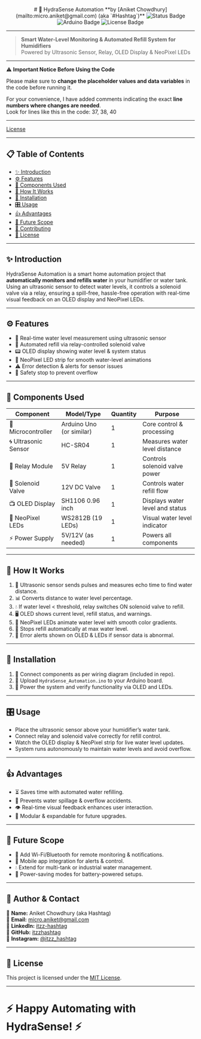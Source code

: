 <div align="center">
# 🚰 HydraSense Automation
**by [Aniket Chowdhury](mailto:micro.aniket@gmail.com) (aka `#Hashtag`)**

<img src="https://img.shields.io/badge/Status-Working-brightgreen?style=for-the-badge&logo=arduino" alt="Status Badge" />
<img src="https://img.shields.io/badge/Built%20with-Arduino-blue?style=for-the-badge&logo=arduino" alt="Arduino Badge" />
<img src="https://img.shields.io/badge/License-Personal--Use-orange?style=for-the-badge" alt="License Badge" />

</div>

---

> **Smart Water-Level Monitoring & Automated Refill System for Humidifiers**  
> Powered by Ultrasonic Sensor, Relay, OLED Display & NeoPixel LEDs  

---

⚠️ **Important Notice Before Using the Code**

Please make sure to **change the placeholder values and data variables** in the code before running it.

For your convenience, I have added comments indicating the exact **line numbers where changes are needed**.  
Look for lines like this in the code: 37, 38, 40
 
---

[License](https://img.shields.io/badge/license-MIT-blue.svg)

---

## 📋 Table of Contents  
- [✨ Introduction](#-introduction)  
- [⚙️ Features](#-features)  
- [🧩 Components Used](#-components-used)  
- [🔧 How It Works](#-how-it-works)  
- [🚀 Installation](#-installation)  
- [🎛️ Usage](#-usage)  
- [👍 Advantages](#-advantages)  
- [🔮 Future Scope](#-future-scope)  
- [🤝 Contributing](#-contributing)  
- [📄 License](#-license)  

---

## ✨ Introduction  
HydraSense Automation is a smart home automation project that **automatically monitors and refills water** in your humidifier or water tank. Using an ultrasonic sensor to detect water levels, it controls a solenoid valve via a relay, ensuring a spill-free, hassle-free operation with real-time visual feedback on an OLED display and NeoPixel LEDs.

---

## ⚙️ Features  
- 🌊 Real-time water level measurement using ultrasonic sensor  
- 🔄 Automated refill via relay-controlled solenoid valve  
- 📟 OLED display showing water level & system status  
- 🌈 NeoPixel LED strip for smooth water-level animations  
- ⚠️ Error detection & alerts for sensor issues  
- 🛑 Safety stop to prevent overflow  

---

## 🧩 Components Used  

| Component          | Model/Type           | Quantity | Purpose                             |  
|--------------------|----------------------|----------|-----------------------------------|  
| 🧠 Microcontroller  | Arduino Uno (or similar) | 1        | Core control & processing          |  
| 🌀 Ultrasonic Sensor | HC-SR04               | 1        | Measures water level distance       |  
| 🔌 Relay Module     | 5V Relay              | 1        | Controls solenoid valve power       |  
| 🚰 Solenoid Valve   | 12V DC Valve          | 1        | Controls water refill flow          |  
| 📺 OLED Display     | SH1106 0.96 inch      | 1        | Displays water level and status     |  
| 🌈 NeoPixel LEDs    | WS2812B (19 LEDs)     | 1        | Visual water level indicator        |  
| ⚡ Power Supply     | 5V/12V (as needed)    | 1        | Powers all components               |  

---

## 🔧 How It Works  
1. 📏 Ultrasonic sensor sends pulses and measures echo time to find water distance.  
2. 📊 Converts distance to water level percentage.  
3. 💧 If water level < threshold, relay switches ON solenoid valve to refill.  
4. 🖥 OLED shows current level, refill status, and warnings.  
5. 🌈 NeoPixel LEDs animate water level with smooth color gradients.  
6. 🛑 Stops refill automatically at max water level.  
7. 🚨 Error alerts shown on OLED & LEDs if sensor data is abnormal.  

---

## 🚀 Installation  
1. 🔗 Connect components as per wiring diagram (included in repo).  
2. 💾 Upload `HydraSense_Automation.ino` to your Arduino board.  
3. 🔌 Power the system and verify functionality via OLED and LEDs.  

---

## 🎛️ Usage  
- Place the ultrasonic sensor above your humidifier’s water tank.  
- Connect relay and solenoid valve correctly for refill control.  
- Watch the OLED display & NeoPixel strip for live water level updates.  
- System runs autonomously to maintain water levels and avoid overflow.  

---

## 👍 Advantages  
- ⏳ Saves time with automated water refilling.  
- 🚫 Prevents water spillage & overflow accidents.  
- 👁 Real-time visual feedback enhances user interaction.  
- 🔄 Modular & expandable for future upgrades.  

---

## 🔮 Future Scope  
- 📡 Add Wi-Fi/Bluetooth for remote monitoring & notifications.  
- 📱 Mobile app integration for alerts & control.  
- 💧 Extend for multi-tank or industrial water management.  
- 🔋 Power-saving modes for battery-powered setups.  

---

## 👤 Author & Contact

👨 **Name:** Aniket Chowdhury (aka Hashtag)  
📧 **Email:** [micro.aniket@gmail.com](mailto:micro.aniket@gmail.com)  
💼 **LinkedIn:** [itzz-hashtag](https://www.linkedin.com/in/itzz-hashtag/)  
🐙 **GitHub:** [itzzhashtag](https://github.com/itzzhashtag)  
📸 **Instagram:** [@itzz_hashtag](https://instagram.com/itzz_hashtag)

---

## 📄 License  
This project is licensed under the [MIT License](LICENSE).  

---

# ⚡ Happy Automating with HydraSense! ⚡
